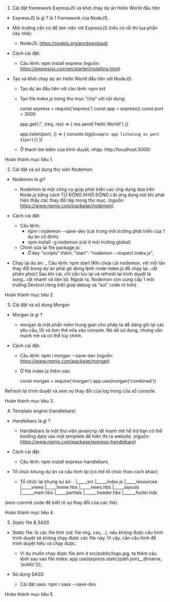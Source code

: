 1. Cài đặt framework ExpressJS và khơi chạy dự án Hello World đầu tiên

* ExpressJS là gì ? là 1 framework của NodeJS.

* Môi trường cần có để làm việc với ExpressJS (nếu có rồi thì tua phần này nhé):
    - NodeJS: https://nodejs.org/en/download/

* Cách cài đặt:
    - Câu lệnh: npm install express (nguồn: https://expressjs.com/en/starter/installing.html)

* Tạo và khởi chạy dự án Hello World đầu tiên với NodeJS:
    - Tạo dự án đầu tiên với câu lệnh: npm init
    - Tạo file index.js trong thư mục "cha" với nội dung:

        const express = require('express')
        const app = express()
        const port = 3000

        app.get('/', (req, res) => {
        res.send('Hello World!')
        })

        app.listen(port, () => {
        console.log(`Example app listening on port ${port}`)
        })
    - Ở thanh tìm kiếm của trình duyệt, nhập: http://localhost:3000/

Hoàn thành mục tiêu 1. 


2. Cài đặt và sử dụng thư viện Nodemon

* Nodemon là gì? 
   - Nodemon là một công cụ giúp phát triển các ứng dụng dựa trên Node.js bằng cách TỰ ĐỘNG KHƠI ĐỘNG LẠI ứng dụng nút khi phát hiện thấy các thay đổi tệp trong thư mục. (nguồn: https://www.npmjs.com/package/nodemon).

* Cách cài đăt:
    - Câu lệnh: 
        + npm i nodemon --save-dev (cài trong môi trường phát triển của 1 dự án cố định).
        + npm install -g nodemon (cài ở môi trường global)
    - Chỉnh sửa lại file package.js:
        + Ở key "scripts" thêm:  "start": "nodemon --inspect index.js",

* Chạy lại dự án:
    _ Câu lệnh: npm start 
        (Khi chưa cài nodemon, với mỗi lần thay đổi trong dự án phải gõ dòng lệnh node index.js để chạy lại...rất phiền phức! Sau khi cài, chỉ cần lưu lại và refresh lại trình duyệt là xong...rất nhanh và tiện lợi. Ngoài ra, Nodemon còn cung cấp 1 môi trường Devtool riêng biệt giúp debug và "soi" code rõ hơn)

Hoàn thành mục tiêu 2.


3. Cài đặt và sử dụng Morgan

* Morgan là gì ?
    - morgan là một phần mềm trung gian cho phép ta dễ dàng ghi lại các yêu cầu, lỗi và hơn thế nữa vào console. Nó dễ sử dụng, nhưng vẫn mạnh mẽ và có thể tùy chỉnh.

* Cách cài đặt:
    - Câu lệnh: npm i morgan --save-dev (nguồn: https://www.npmjs.com/package/morgan)
    - Ở file index.js thêm vào: 

        const morgan = require('morgan')
        app.use(morgan('combined'))

Refresh lại trình duyệt và xem sự thay đổi của log trong cửa sổ console.

Hoàn thành mục tiêu 3.


4. Template engine (handlebars)

* Handlebars là gì ?
    - Handlebars là một thư viện javascrip rất mạnh mẽ hỗ trợ bạn có thể binding data vào một templete để hiển thị ra website. (nguồn: https://www.npmjs.com/package/express-handlebars)

* Cách cài đặt:
    - Câu lệnh: npm install express-handlebars

* Tổ chức khung dự án và cấu hình lại (có thể tổ chức theo cách khác):
    - Tổ chức lại khung sự án:
        .
        |_____src
                |_____index.js
                |_____resources
                              |_____views
                                        |_____home.hbs
                                        |_____news.hbs
                                        |_____layouts
                                                    |______main.hbs
                                        |_____partials
                                                    |______header.hbs
                                                    |______footer.hds

(xem commit code để biết rõ sự thay đổi của các file)

Hoàn thành mục tiêu 4.


5. Static file & SASS

* Static file: là các file tĩnh (vd: file img, css,...), nếu không được cấu hình trình duyệt sẽ không chạy được các file này. Vì vậy, cần cấu hình để trình duyệt hiểu và chạy được. 
    - Ví dụ muốn chạy được file ảnh ở src/public/logo.jpg, ta thêm câu lệnh sau vào file index:
        app.use(express.static(path.join(__dirname, 'public')));

* Sử dụng SASS:
    - Cài đặt sass: npm i sass --save-dev 

Hoàn thành mục tiêu 5.